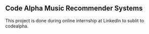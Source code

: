## Code Alpha Music Recommender Systems

This project is done during online internship at LinkedIn to sublit to codealpha.
